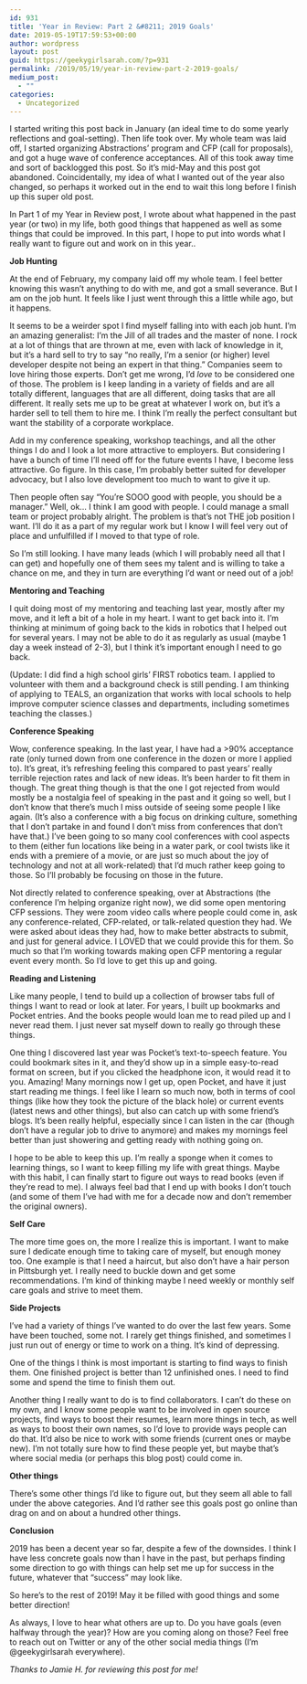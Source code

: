 ```yaml
---
id: 931
title: 'Year in Review: Part 2 &#8211; 2019 Goals'
date: 2019-05-19T17:59:53+00:00
author: wordpress
layout: post
guid: https://geekygirlsarah.com/?p=931
permalink: /2019/05/19/year-in-review-part-2-2019-goals/
medium_post:
  - ""
categories:
  - Uncategorized
---
```

I started writing this post back in January (an ideal time to do some yearly reflections and goal-setting). Then life took over. My whole team was laid off, I started organizing Abstractions&#8217; program and CFP (call for proposals), and got a huge wave of conference acceptances. All of this took away time and sort of backlogged this post. So it&#8217;s mid-May and this post got abandoned. Coincidentally, my idea of what I wanted out of the year also changed, so perhaps it worked out in the end to wait this long before I finish up this super old post.

In Part 1 of my Year in Review post, I wrote about what happened in the past year (or two) in my life, both good things that happened as well as some things that could be improved. In this part, I hope to put into words what I really want to figure out and work on in this year..

**Job Hunting**

At the end of February, my company laid off my whole team. I feel better knowing this wasn&#8217;t anything to do with me, and got a small severance. But I am on the job hunt. It feels like I just went through this a little while ago, but it happens. 

It seems to be a weirder spot I find myself falling into with each job hunt. I&#8217;m an amazing generalist: I&#8217;m the Jill of all trades and the master of none. I rock at a lot of things that are thrown at me, even with lack of knowledge in it, but it&#8217;s a hard sell to try to say &#8220;no really, I&#8217;m a senior (or higher) level developer despite not being an expert in that thing.&#8221; Companies seem to love hiring those experts. Don&#8217;t get me wrong, I&#8217;d _love_ to be considered one of those. The problem is I keep landing in a variety of fields and are all totally different, languages that are all different, doing tasks that are all different. It really sets me up to be great at whatever I work on, but it&#8217;s a harder sell to tell them to hire me. I think I&#8217;m really the perfect consultant but want the stability of a corporate workplace. 

Add in my conference speaking, workshop teachings, and all the other things I do and I look a lot more attractive to employers. But considering I have a bunch of time I&#8217;ll need off for the future events I have, I become less attractive. Go figure. In this case, I&#8217;m probably better suited for developer advocacy, but I also love development too much to want to give it up.

Then people often say &#8220;You&#8217;re SOOO good with people, you should be a manager.&#8221; Well, ok&#8230; I think I am good with people. I could manage a small team or project probably alright. The problem is that&#8217;s not THE job position I want. I&#8217;ll do it as a part of my regular work but I know I will feel very out of place and unfulfilled if I moved to that type of role.

So I&#8217;m still looking. I have many leads (which I will probably need all that I can get) and hopefully one of them sees my talent and is willing to take a chance on me, and they in turn are everything I&#8217;d want or need out of a job!

**Mentoring and Teaching**

I quit doing most of my mentoring and teaching last year, mostly after my move, and it left a bit of a hole in my heart. I want to get back into it. I&#8217;m thinking at minimum of going back to the kids in robotics that I helped out for several years. I may not be able to do it as regularly as usual (maybe 1 day a week instead of 2-3), but I think it&#8217;s important enough I need to go back.

(Update: I did find a high school girls&#8217; FIRST robotics team. I applied to volunteer with them and a background check is still pending. I am thinking of applying to TEALS, an organization that works with local schools to help improve computer science classes and departments, including sometimes teaching the classes.)

**Conference Speaking**

Wow, conference speaking. In the last year, I have had a >90% acceptance rate (only turned down from one conference in the dozen or more I applied to). It&#8217;s great, it&#8217;s refreshing feeling this compared to past years&#8217; really terrible rejection rates and lack of new ideas. It&#8217;s been harder to fit them in though. The great thing though is that the one I got rejected from would mostly be a nostalgia feel of speaking in the past and it going so well, but I don&#8217;t know that there&#8217;s much I miss outside of seeing some people I like again. (It&#8217;s also a conference with a big focus on drinking culture, something that I don&#8217;t partake in and found I don&#8217;t miss from conferences that don&#8217;t have that.) I&#8217;ve been going to so many cool conferences with cool aspects to them (either fun locations like being in a water park, or cool twists like it ends with a premiere of a movie, or are just so much about the joy of technology and not at all work-related) that I&#8217;d much rather keep going to those. So I&#8217;ll probably be focusing on those in the future.

Not directly related to conference speaking, over at Abstractions (the conference I&#8217;m helping organize right now), we did some open mentoring CFP sessions. They were zoom video calls where people could come in, ask any conference-related, CFP-related, or talk-related question they had. We were asked about ideas they had, how to make better abstracts to submit, and just for general advice. I LOVED that we could provide this for them. So much so that I&#8217;m working towards making open CFP mentoring a regular event every month. So I&#8217;d love to get this up and going.

**Reading and Listening**

Like many people, I tend to build up a collection of browser tabs full of things I want to read or look at later. For years, I built up bookmarks and Pocket entries. And the books people would loan me to read piled up and I never read them. I just never sat myself down to really go through these things.

One thing I discovered last year was Pocket&#8217;s text-to-speech feature. You could bookmark sites in it, and they&#8217;d show up in a simple easy-to-read format on screen, but if you clicked the headphone icon, it would read it to you. Amazing! Many mornings now I get up, open Pocket, and have it just start reading me things. I feel like I learn so much now, both in terms of cool things (like how they took the picture of the black hole) or current events (latest news and other things), but also can catch up with some friend&#8217;s blogs. It&#8217;s been really helpful, especially since I can listen in the car (though don&#8217;t have a regular job to drive to anymore) and makes my mornings feel better than just showering and getting ready with nothing going on. 

I hope to be able to keep this up. I&#8217;m really a sponge when it comes to learning things, so I want to keep filling my life with great things. Maybe with this habit, I can finally start to figure out ways to read books (even if they&#8217;re read to me). I always feel bad that I end up with books I don&#8217;t touch (and some of them I&#8217;ve had with me for a decade now and don&#8217;t remember the original owners). 

**Self Care**

The more time goes on, the more I realize this is important. I want to make sure I dedicate enough time to taking care of myself, but enough money too. One example is that I need a haircut, but also don&#8217;t have a hair person in Pittsburgh yet. I really need to buckle down and get some recommendations. I&#8217;m kind of thinking maybe I need weekly or monthly self care goals and strive to meet them.

**Side Projects**

I&#8217;ve had a variety of things I&#8217;ve wanted to do over the last few years. Some have been touched, some not. I rarely get things finished, and sometimes I just run out of energy or time to work on a thing. It&#8217;s kind of depressing. 

One of the things I think is most important is starting to find ways to finish them. One finished project is better than 12 unfinished ones. I need to find some and spend the time to finish them out.

Another thing I really want to do is to find collaborators. I can&#8217;t do these on my own, and I know some people want to be involved in open source projects, find ways to boost their resumes, learn more things in tech, as well as ways to boost their own names, so I&#8217;d love to provide ways people can do that. It&#8217;d also be nice to work with some friends (current ones or maybe new). I&#8217;m not totally sure how to find these people yet, but maybe that&#8217;s where social media (or perhaps this blog post) could come in.

**Other things**

There&#8217;s some other things I&#8217;d like to figure out, but they seem all able to fall under the above categories. And I&#8217;d rather see this goals post go online than drag on and on about a hundred other things.

**Conclusion**

2019 has been a decent year so far, despite a few of the downsides. I think I have less concrete goals now than I have in the past, but perhaps finding some direction to go with things can help set me up for success in the future, whatever that &#8220;success&#8221; may look like.

So here&#8217;s to the rest of 2019! May it be filled with good things and some better direction!

As always, I love to hear what others are up to. Do you have goals (even halfway through the year)? How are you coming along on those? Feel free to reach out on Twitter or any of the other social media things (I&#8217;m @geekygirlsarah everywhere).

_Thanks to Jamie H. for reviewing this post for me!_